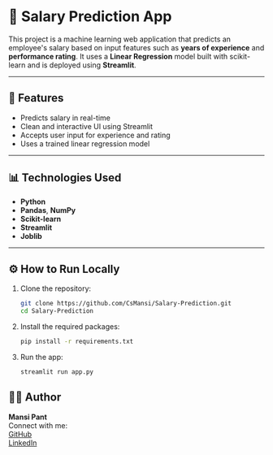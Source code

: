 # 💼 Salary Prediction App

This project is a machine learning web application that predicts an employee's salary based on input features such as **years of experience** and **performance rating**. It uses a **Linear Regression** model built with scikit-learn and is deployed using **Streamlit**.

---

## 🚀 Features 

- Predicts salary in real-time
- Clean and interactive UI using Streamlit
- Accepts user input for experience and rating
- Uses a trained linear regression model

---

## 📊 Technologies Used

- **Python**
- **Pandas**, **NumPy**
- **Scikit-learn**
- **Streamlit**
- **Joblib**

---

## ⚙️ How to Run Locally

1. Clone the repository:
   ```bash
   git clone https://github.com/CsMansi/Salary-Prediction.git
   cd Salary-Prediction

2. Install the required packages:
   ```bash
   pip install -r requirements.txt
4. Run the app:
   ```bash
   streamlit run app.py

## 🙋‍♀️ Author

**Mansi Pant**  
Connect with me:  
[GitHub](https://github.com/CsMansi)  
[LinkedIn](https://www.linkedin.com/in/mansipant06/)
